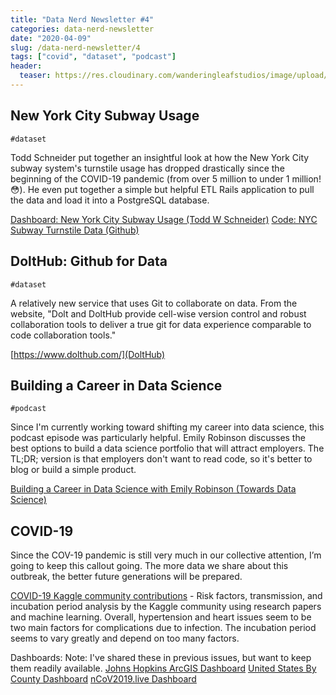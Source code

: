 ```yaml
---
title: "Data Nerd Newsletter #4"
categories: data-nerd-newsletter
date: "2020-04-09"
slug: /data-nerd-newsletter/4
tags: ["covid", "dataset", "podcast"]
header:
  teaser: https://res.cloudinary.com/wanderingleafstudios/image/upload/v1587682706/chrisjmears.com/data-nerd-newsletter-og.jpg
---
```


## New York City Subway Usage

`#dataset`

Todd Schneider put together an insightful look at how the New York City subway system's turnstile usage has dropped drastically since the beginning of the COVID-19 pandemic (from over 5 million to under 1 million! 😳). He even put together a simple but helpful ETL Rails application to pull the data and load it into a PostgreSQL database.

[Dashboard: New York City Subway Usage (Todd W Schneider)](https://toddwschneider.com/dashboards/nyc-subway-turnstiles/)
[Code: NYC Subway Turnstile Data (Github)](https://github.com/toddwschneider/nyc-subway-turnstile-data)

## DoltHub: Github for Data

`#dataset`

A relatively new service that uses Git to collaborate on data. From the website, "Dolt and DoltHub provide cell-wise version control and robust collaboration tools to deliver a true git for data experience comparable to code collaboration tools."

[https://www.dolthub.com/](DoltHub)

## Building a Career in Data Science

`#podcast`

Since I'm currently working toward shifting my career into data science, this podcast episode was particularly helpful. Emily Robinson discusses the best options to build a data science portfolio that will attract employers. The TL;DR; version is that employers don't want to read code, so it's better to blog or build a simple product.

[Building a Career in Data Science with Emily Robinson (Towards Data Science)](https://towardsdatascience.com/building-a-career-in-data-science-with-emily-robinson-27cd9bdba4c4)

## COVID-19

Since the COV-19 pandemic is still very much in our collective attention, I’m going to keep this callout going. The more data we share about this outbreak, the better future generations will be prepared.

[COVID-19 Kaggle community contributions](https://www.kaggle.com/covid-19-contributions) - Risk factors, transmission, and incubation period analysis by the Kaggle community using research papers and machine learning. Overall, hypertension and heart issues seem to be two main factors for complications due to infection. The incubation period seems to vary greatly and depend on too many factors.

Dashboards:
Note: I've shared these in previous issues, but want to keep them readily available.
[Johns Hopkins ArcGIS Dashboard](https://www.arcgis.com/apps/opsdashboard/index.html#/bda7594740fd40299423467b48e9ecf6)
[United States By County Dashboard](https://app.powerbi.com/view?r=eyJrIjoiMDkzZjQwNDMtZmI1Zi00YmVkLWExMTMtNDRjMjcwNWQ5ZGExIiwidCI6IjE1MjgxOGIxLTdmMTUtNDM3YS1hYzBiLTkyNDQwNzgwMzQ0ZCIsImMiOjN9&fbclid=IwAR0sB3j-SvuYu8dxdwSMX8Pp20m3eSBO7a5v6C1e6W6WgRrWn3-TwWz9IuA)
[nCoV2019.live Dashboard](https://ncov2019.live)
